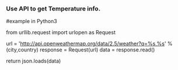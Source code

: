 ### Use API to get Temperature info.

#example in Python3

from urllib.request import urlopen as Request

url = 'http://api.openweathermap.org/data/2.5/weather?q=%s,%s' % (city,country)
response = Request(url)
data = response.read()

return json.loads(data)
